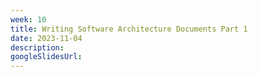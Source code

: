```yaml
---
week: 10
title: Writing Software Architecture Documents Part 1
date: 2023-11-04
description:
googleSlidesUrl: 
---
```

